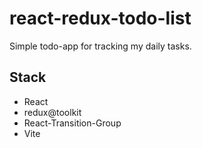 # react-redux-todo-list

Simple todo-app for tracking my daily tasks.

## Stack

* React
* redux@toolkit
* React-Transition-Group
* Vite